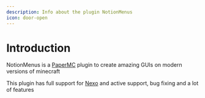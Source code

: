```yaml
---
description: Info about the plugin NotionMenus
icon: door-open
---
```


# Introduction

NotionMenus is a [PaperMC](https://papermc.io) plugin to create amazing GUIs on modern versions of minecraft

This plugin has full support for [Nexo](https://docs.nexomc.com) and active support, bug fixing and a lot of features
